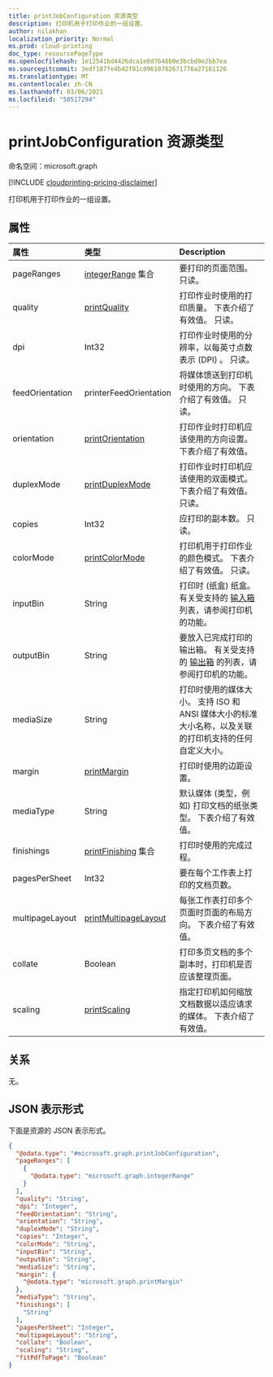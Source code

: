 ```yaml
---
title: printJobConfiguration 资源类型
description: 打印机用于打印作业的一组设置。
author: nilakhan
localization_priority: Normal
ms.prod: cloud-printing
doc_type: resourcePageType
ms.openlocfilehash: 1e12541bd4426dca1e0d7b48b0e3bcbd9e2bb7ea
ms.sourcegitcommit: 3edf187fe4b42f81c09610782671776a27161126
ms.translationtype: MT
ms.contentlocale: zh-CN
ms.lasthandoff: 03/06/2021
ms.locfileid: "50517294"
---
```

# <a name="printjobconfiguration-resource-type"></a>printJobConfiguration 资源类型

命名空间：microsoft.graph

[!INCLUDE [cloudprinting-pricing-disclaimer](../../includes/cloudprinting-pricing-disclaimer.md)]

打印机用于打印作业的一组设置。

## <a name="properties"></a>属性
|属性|类型|Description|
|:---|:---|:---|
|pageRanges|[integerRange](integerrange.md) 集合|要打印的页面范围。 只读。|
|quality|[printQuality](enums.md#printquality-values)|打印作业时使用的打印质量。 下表介绍了有效值。 只读。|
|dpi|Int32|打印作业时使用的分辨率，以每英寸点数表示 (DPI) 。 只读。|
|feedOrientation|printerFeedOrientation|将媒体馈送到打印机时使用的方向。 下表介绍了有效值。 只读。|
|orientation|[printOrientation](enums.md#printorientation-values)|打印作业时打印机应该使用的方向设置。 下表介绍了有效值。|
|duplexMode|[printDuplexMode](enums.md#printduplexmode-values)|打印作业时打印机应该使用的双面模式。 下表介绍了有效值。 只读。|
|copies|Int32|应打印的副本数。 只读。|
|colorMode|[printColorMode](enums.md#printcolormode-values)|打印机用于打印作业的颜色模式。 下表介绍了有效值。 只读。|
|inputBin|String|打印时 (纸盒) 纸盒。 有关受支持的 [输入箱](printercapabilities.md) 列表，请参阅打印机的功能。|
|outputBin|String|要放入已完成打印的输出箱。 有关受支持的 [输出箱](printercapabilities.md) 的列表，请参阅打印机的功能。|
|mediaSize|String|打印时使用的媒体大小。 支持 ISO 和 ANSI 媒体大小的标准大小名称，以及关联的打印机支持的任何自定义大小。|
|margin|[printMargin](printmargin.md)|打印时使用的边距设置。|
|mediaType|String|默认媒体 (类型，例如) 打印文档的纸张类型。 下表介绍了有效值。|
|finishings|[printFinishing](enums.md#printfinishing-values) 集合|打印时使用的完成过程。|
|pagesPerSheet|Int32|要在每个工作表上打印的文档页数。
|multipageLayout|[printMultipageLayout](enums.md#printmultipagelayout-values)|每张工作表打印多个页面时页面的布局方向。 下表介绍了有效值。|
|collate|Boolean|打印多页文档的多个副本时，打印机是否应该整理页面。|
|scaling|[printScaling](enums.md#printscaling-values)|指定打印机如何缩放文档数据以适应请求的媒体。 下表介绍了有效值。|

## <a name="relationships"></a>关系
无。

## <a name="json-representation"></a>JSON 表示形式
下面是资源的 JSON 表示形式。
<!-- {
  "blockType": "resource",
  "@odata.type": "microsoft.graph.printJobConfiguration"
}
-->
``` json
{
  "@odata.type": "#microsoft.graph.printJobConfiguration",
  "pageRanges": [
    {
      "@odata.type": "microsoft.graph.integerRange"
    }
  ],
  "quality": "String",
  "dpi": "Integer",
  "feedOrientation": "String",
  "orientation": "String",
  "duplexMode": "String",
  "copies": "Integer",
  "colorMode": "String",
  "inputBin": "String",
  "outputBin": "String",
  "mediaSize": "String",
  "margin": {
    "@odata.type": "microsoft.graph.printMargin"
  },
  "mediaType": "String",
  "finishings": [
    "String"
  ],
  "pagesPerSheet": "Integer",
  "multipageLayout": "String",
  "collate": "Boolean",
  "scaling": "String",
  "fitPdfToPage": "Boolean"
}
```

